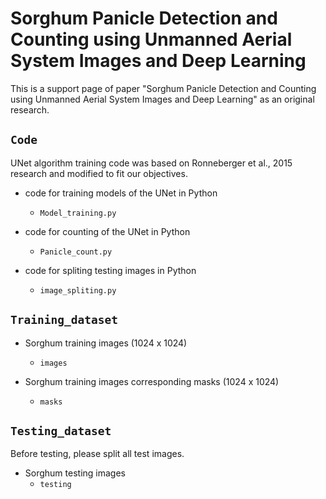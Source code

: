 # Sorghum Panicle Detection and Counting using Unmanned Aerial System Images and Deep Learning

This is a support page of paper "Sorghum Panicle Detection and Counting using Unmanned Aerial System Images and Deep Learning" as an original research. 

## `Code`
UNet algorithm training code was based on Ronneberger et al., 2015 research and modified to fit our objectives.

- code for training models of the UNet in Python
  - `Model_training.py`
  
- code for counting of the UNet in Python
  - `Panicle_count.py`
  
- code for spliting testing images in Python
  - `image_spliting.py`
  
## `Training_dataset`
- Sorghum training images (1024 x 1024)
  - `images`
  
- Sorghum training images corresponding masks (1024 x 1024)
  - `masks`
  
## `Testing_dataset`
Before testing, please split all test images.

- Sorghum testing images
  - `testing`
